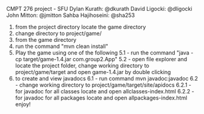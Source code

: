 CMPT 276 project - SFU
Dylan Kurath: @dkurath
David Ligocki: @dligocki
John Mitton: @jmitton
Sahba Hajihoseini: @sha253


1. from the project directory locate the game directory
2. change directory to project/game/
3. from the game directory
4. run the command "mvn clean install"
5. Play the game using one of the following
    5.1 - run the command "java -cp target/game-1.4.jar com.group2.App"
    5.2 - open file explorer and locate the project folder, change working directory to project/game/target and open game-1.4.jar by double clicking
6. to create and view javadocs
    6.1 - run command mvn javadoc:javadoc
    6.2 - change working directory to project/game/target/site/apidocs
        6.2.1 - for javadoc for all classes locate and open allclasses-index.html
        6.2.2 - for javadoc for all packages locate and open allpackages-index.html
enjoy!
